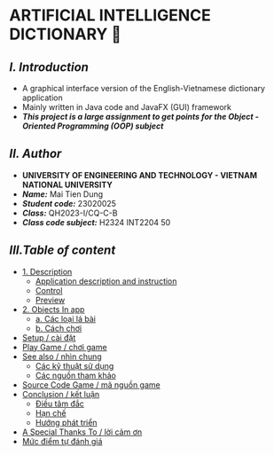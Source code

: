  # **ARTIFICIAL INTELLIGENCE DICTIONARY 🧠**
  
## ***I. Introduction***
 + A graphical interface version of the English-Vietnamese dictionary application
 + Mainly written in Java code and JavaFX (GUI) framework
 + ***This project is a large assignment to get points for the Object - Oriented Programming (OOP) subject***
## ***II. Author***
 + **UNIVERSITY OF ENGINEERING AND TECHNOLOGY - VIETNAM NATIONAL UNIVERSITY**
 + ***Name:*** Mai Tien Dung
 + ***Student code:*** 23020025
 + ***Class:*** QH2023-I/CQ-C-B
 + ***Class code subject:*** H2324 INT2204 50
## ***III.Table of content***
- [1. Description](#description)
  * [Application description and instruction](#application-description-and-instruction)
  * [Control](#control)
  * [Preview](#preview)
- [2. Objects In app](#objects-in-app)
  * [a. Các loại lá bài](#acác-loại-lá-bài)
  * [b. Cách chơi](#bcách-chơi)
- [Setup / cài đặt](#setup)
- [Play Game / chơi game](#play-game)
- [See also / nhìn chung](#see-also)
  * [Các kỹ thuật sử dụng](#các-kỹ-thuật-sử-dụng)
  * [Các nguồn tham khảo](#các-nguồn-tham-khảo)
- [Source Code Game / mã nguồn game](#source-code-game)
- [Conclusion / kết luận](#conclusion)
  * [Điều tâm đắc](#điều-tâm-đắc)
  * [Hạn chế](#hạn-chế)
  * [Hướng phát triển](#hướng-phát-triển)
- [A Special Thanks To / lời cảm ơn](#a-special-thanks-to)
- [Mức điểm tự đánh giá](#mức-điểm-tự-đánh-giá)
